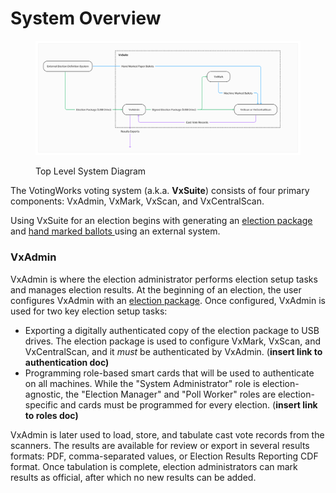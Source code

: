 # System Overview

<figure><img src="../.gitbook/assets/Untitled (3).png" alt=""><figcaption><p>Top Level System Diagram</p></figcaption></figure>

The VotingWorks voting system (a.k.a. **VxSuite**) consists of four primary components: VxAdmin, VxMark, VxScan, and VxCentralScan.&#x20;

Using VxSuite for an election begins with generating an [election package](election-package/) and [hand marked ballots ](hand-marked-ballots.md)using an external system.&#x20;

### VxAdmin

VxAdmin is where the election administrator performs election setup tasks and manages election results. At the beginning of an election, the user configures VxAdmin with an [election package](election-package/). Once configured, VxAdmin is used for two key election setup tasks:

* Exporting a digitally authenticated copy of the election package to USB drives. The election package is used to configure VxMark, VxScan, and VxCentralScan, and it _must_ be authenticated by VxAdmin. (**insert link to authentication doc)**
* Programming role-based smart cards that will be used to authenticate on all machines. While the "System Administrator" role is election-agnostic, the "Election Manager" and "Poll Worker" roles are election-specific and cards must be programmed for every election. (**insert link to roles doc)**

VxAdmin is later used to load, store, and tabulate cast vote records from the scanners. The results are available for review or export in several results formats: PDF, comma-separated values, or Election Results Reporting CDF format. Once tabulation is complete, election administrators can mark results as official, after which no new results can be added.
